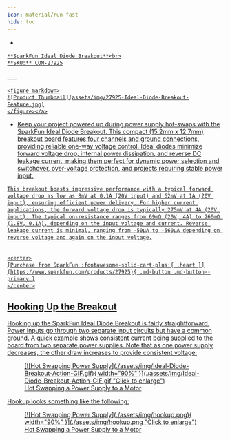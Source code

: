 ```yaml
---
icon: material/run-fast
hide: toc
---
```


<div class="grid cards desc" markdown>

-    <a href="https://www.sparkfun.com/products/27925">
    **SparkFun Ideal Diode Breakout**<br>
    **SKU:** COM-27925

    ---

    <figure markdown>
    ![Product Thumbnail](assets/img/27925-Ideal-Diode-Breakout-Feature.jpg)
    </figure></a>
    

-    Keep your project powered up during power supply hot-swaps with the SparkFun Ideal Diode Breakout. This compact (15.2mm x 12.7mm) breakout board features four channels and ground connections, providing reliable one-way voltage control. Ideal diodes minimize forward voltage drop, internal power dissipation, and reverse DC leakage current, making them perfect for dynamic power selection and switchover, over-voltage protection, and projects requiring stable power input.

    This breakout boasts impressive performance with a typical forward voltage drop as low as 8mV at 0.1A (20V input) and 62mV at 1A (20V input), ensuring efficient power delivery. For higher current applications, the forward voltage drop is typically 275mV at 4A (20V input). The typical on-resistance ranges from 69mΩ (20V, 4A) to 260mΩ (1.8V, 0.1A), depending on the input voltage and current. Reverse leakage current is minimal, ranging from -50µA to -560µA depending on reverse voltage and again on the input voltage.


    <center>
    [Purchase from SparkFun :fontawesome-solid-cart-plus:{ .heart }](https://www.sparkfun.com/products/27925){ .md-button .md-button--primary }
    </center>

</div>


## Hooking Up the Breakout

Hooking up the SparkFun Ideal Diode Breakout is fairly straightforward. Power inputs go through two separate input circuits but have a common ground. A quick example shows consistent current being supplied to the board from two separate power supplies. Note that as one power supply decreases, the other draw increases to provide consistent voltage: 



<figure markdown>
[![Hot Swapping Power Supply](./assets/img/Ideal-Diode-Breakout-Action-GIF.gif){ width="90%" }](./assets/img/Ideal-Diode-Breakout-Action-GIF.gif "Click to enlarge")
<figcaption markdown>Hot Swapping a Power Supply to a Motor</figcaption>
</figure>

Hookup looks something like the following: 


<figure markdown>
[![Hot Swapping Power Supply](./assets/img/hookup.png){ width="90%" }](./assets/img/hookup.png "Click to enlarge")
<figcaption markdown>Hot Swapping a Power Supply to a Motor</figcaption>
</figure>


